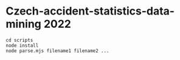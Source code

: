 # Czech-accident-statistics-data-mining 2022

```
cd scripts
node install
node parse.mjs filename1 filename2 ...
```

